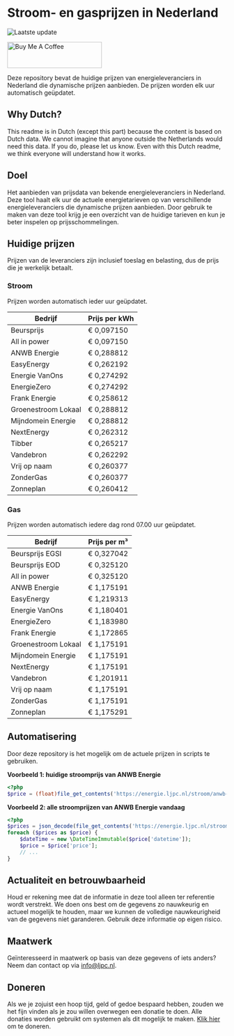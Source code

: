 # Stroom- en gasprijzen in Nederland

![Laatste update](https://img.shields.io/badge/laatste%20update-2025--08--28%2000%3A00%20CET-brightgreen)

<a href="https://www.buymeacoffee.com/Lars-" target="_blank"><img src="https://cdn.buymeacoffee.com/buttons/v2/default-orange.png" alt="Buy Me A Coffee" height="60" style="height: 60px !important;width: 217px !important;" ></a>

Deze repository bevat de huidige prijzen van energieleveranciers in Nederland die dynamische prijzen aanbieden. De prijzen worden elk uur automatisch geüpdatet.

## Why Dutch?

This readme is in Dutch (except this part) because the content is based on Dutch data. We cannot imagine that anyone outside the Netherlands would need this data. If you do, please let us know. Even with this Dutch readme, we think
everyone will understand how it works.

## Doel

Het aanbieden van prijsdata van bekende energieleveranciers in Nederland. Deze tool haalt elk uur de actuele energietarieven op van verschillende energieleveranciers die dynamische prijzen aanbieden. Door gebruik te maken van deze tool
krijg je een overzicht van de huidige tarieven en kun je beter inspelen op prijsschommelingen.

## Huidige prijzen

Prijzen van de leveranciers zijn inclusief toeslag en belasting, dus de prijs die je werkelijk betaalt.

### Stroom

Prijzen worden automatisch ieder uur geüpdatet.

 Bedrijf | Prijs per kWh 
---------|---------------
Beursprijs | € 0,097150
All in power | € 0,097150
ANWB Energie | € 0,288812
EasyEnergy | € 0,262192
Energie VanOns | € 0,274292
EnergieZero | € 0,274292
Frank Energie | € 0,258612
Groenestroom Lokaal | € 0,288812
Mijndomein Energie | € 0,288812
NextEnergy | € 0,262312
Tibber | € 0,265217
Vandebron | € 0,262292
Vrij op naam | € 0,260377
ZonderGas | € 0,260377
Zonneplan | € 0,260412


### Gas

Prijzen worden automatisch iedere dag rond 07.00 uur geüpdatet.

 Bedrijf | Prijs per m³ 
---------|--------------
Beursprijs EGSI | € 0,327042
Beursprijs EOD | € 0,325120
All in power | € 0,325120
ANWB Energie | € 1,175191
EasyEnergy | € 1,219313
Energie VanOns | € 1,180401
EnergieZero | € 1,183980
Frank Energie | € 1,172865
Groenestroom Lokaal | € 1,175191
Mijndomein Energie | € 1,175191
NextEnergy | € 1,175191
Vandebron | € 1,201911
Vrij op naam | € 1,175191
ZonderGas | € 1,175191
Zonneplan | € 1,175291


## Automatisering

Door deze repository is het mogelijk om de actuele prijzen in scripts te gebruiken.

**Voorbeeld 1: huidige stroomprijs van ANWB Energie**

```php
<?php
$price = (float)file_get_contents('https://energie.ljpc.nl/stroom/anwb-energie-nu.txt');

```

**Voorbeeld 2: alle stroomprijzen van ANWB Energie vandaag**

```php
<?php
$prices = json_decode(file_get_contents('https://energie.ljpc.nl/stroom/all-in-power-vandaag.json'),true);
foreach ($prices as $price) {
    $dateTime = new \DateTimeImmutable($price['datetime']);
    $price = $price['price'];
    // ...
}
```

## Actualiteit en betrouwbaarheid

Houd er rekening mee dat de informatie in deze tool alleen ter referentie wordt verstrekt. We doen ons best om de gegevens zo nauwkeurig en actueel mogelijk te houden, maar we kunnen de volledige nauwkeurigheid van de gegevens niet
garanderen. Gebruik deze informatie op eigen risico.

## Maatwerk

Geïnteresseerd in maatwerk op basis van deze gegevens of iets anders? Neem dan contact op
via [info@ljpc.nl](mailto:info@ljpc.nl?subject=Energie%20prijzen).

## Doneren

Als we je zojuist een hoop tijd, geld of gedoe bespaard hebben, zouden we het fijn vinden als je zou willen overwegen een
donatie te doen. Alle donaties worden gebruikt om systemen als dit mogelijk te
maken. [Klik hier](https://www.buymeacoffee.com/Lars-) om te doneren.
